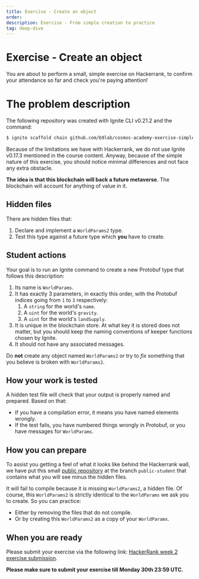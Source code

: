 ```yaml
---
title: Exercise - Create an object
order:
description: Exercise - From simple creation to practice
tag: deep-dive
---
```


# Exercise - Create an object

You are about to perform a small, simple exercise on Hackerrank, to confirm your attendance so far and check you're paying attention! <!-- Before you [try](TODO), here is a summary of what you will be asked to do. -->

# The problem description

The following repository was created with Ignite CLI v0.21.2 and the command:

```sh
$ ignite scaffold chain github.com/b9lab/cosmos-academy-exercise-simple
```

Because of the limitations we have with Hackerrank, we do not use Ignite v0.17.3 mentioned in the course content. Anyway, because of the simple nature of this exercise, you should notice minimal differences and not face any extra obstacle.

**The idea is that this blockchain will back a future metaverse**. The blockchain will account for anything of value in it.

## Hidden files

There are hidden files that:

1. Declare and implement a `WorldParams2` type.
2. Test this type against a future type which **you** have to create.

## Student actions

Your goal is to run an Ignite command to create a new Protobuf type that follows this description:

1. Its name is `WorldParams`.
2. It has exactly 3 parameters, in exactly this order, with the Protobuf indices going from `1` to `3` respectively:
   1. A `string` for the world's `name`.
   2. A `uint` for the world's `gravity`.
   3. A `uint` for the world's `landSupply`.
3. It is unique in the blockchain store. At what key it is stored does not matter, but you should keep the naming conventions of keeper functions chosen by Ignite.
4. It should not have any associated messages.

<HighlightBox type="warn">

Do **not** create any object named `WorldParams2` or try to _fix_ something that you believe is broken with `WorldParams2`.

</HighlightBox>

## How your work is tested

A hidden test file will check that your output is properly named and prepared. Based on that:

* If you have a compilation error, it means you have named elements wrongly.
* If the test fails, you have numbered things wrongly in Protobuf, or you have messages for `WorldParams`.

## How you can prepare

To assist you getting a feel of what it looks like behind the Hackerrank wall, we have put this small [public repository](https://github.com/b9lab/ida-exercise-week-2-student-repo) at the branch `public-student` that contains what you will see minus the hidden files.

It will fail to compile because it is missing `WorldParams2`, a hidden file. Of course, this `WorldParams2` is strictly identical to the `WorldParams` we ask you to create. So you can practice:

* Either by removing the files that do not compile.
* Or by creating this `WorldParams2` as a copy of your `WorldParams`.

## When you are ready

Please submit your exercise via the following link: [HackerRank week 2 exercise submission](https://hr.gs/ida-p1-exercise-week-2).

**Please make sure to submit your exercise till Monday 30th 23:59 UTC.**
